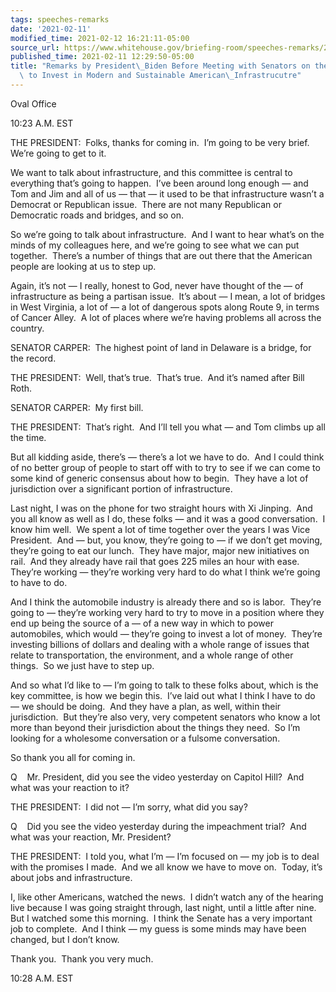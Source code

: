 ```yaml
---
tags: speeches-remarks
date: '2021-02-11'
modified_time: 2021-02-12 16:21:11-05:00
source_url: https://www.whitehouse.gov/briefing-room/speeches-remarks/2021/02/11/remarks-by-president-biden-before-meeting-with-senators-on-the-critical-need-to-invest-in-modern-and-sustainable-american-infrastrucutre/
published_time: 2021-02-11 12:29:50-05:00
title: "Remarks by President\_Biden Before Meeting with Senators on the Critical Need\
  \ to Invest in Modern and Sustainable American\_Infrastrucutre"
---
```

 
Oval Office

10:23 A.M. EST

THE PRESIDENT:  Folks, thanks for coming in.  I’m going to be very
brief.  We’re going to get to it. 

We want to talk about infrastructure, and this committee is central to
everything that’s going to happen.  I’ve been around long enough — and
Tom and Jim and all of us — that — it used to be that infrastructure
wasn’t a Democrat or Republican issue.  There are not many Republican or
Democratic roads and bridges, and so on.

So we’re going to talk about infrastructure.  And I want to hear what’s
on the minds of my colleagues here, and we’re going to see what we can
put together.  There’s a number of things that are out there that the
American people are looking at us to step up.

Again, it’s not — I really, honest to God, never have thought of the —
of infrastructure as being a partisan issue.  It’s about — I mean, a lot
of bridges in West Virginia, a lot of — a lot of dangerous spots along
Route 9, in terms of Cancer Alley.  A lot of places where we’re having
problems all across the country.

SENATOR CARPER:  The highest point of land in Delaware is a bridge, for
the record.

THE PRESIDENT:  Well, that’s true.  That’s true.  And it’s named after
Bill Roth.

SENATOR CARPER:  My first bill.

THE PRESIDENT:  That’s right.  And I’ll tell you what — and Tom climbs
up all the time.

But all kidding aside, there’s — there’s a lot we have to do.  And I
could think of no better group of people to start off with to try to see
if we can come to some kind of generic consensus about how to begin. 
They have a lot of jurisdiction over a significant portion of
infrastructure. 

Last night, I was on the phone for two straight hours with Xi Jinping. 
And you all know as well as I do, these folks — and it was a good
conversation.  I know him well.  We spent a lot of time together over
the years I was Vice President.  And — but, you know, they’re going to —
if we don’t get moving, they’re going to eat our lunch.  They have
major, major new initiatives on rail.  And they already have rail that
goes 225 miles an hour with ease.  They’re working — they’re working
very hard to do what I think we’re going to have to do. 

And I think the automobile industry is already there and so is labor. 
They’re going to — they’re working very hard to try to move in a
position where they end up being the source of a — of a new way in which
to power automobiles, which would — they’re going to invest a lot of
money.  They’re investing billions of dollars and dealing with a whole
range of issues that relate to transportation, the environment, and a
whole range of other things.  So we just have to step up. 

And so what I’d like to — I’m going to talk to these folks about, which
is the key committee, is how we begin this.  I’ve laid out what I think
I have to do — we should be doing.  And they have a plan, as well,
within their jurisdiction.  But they’re also very, very competent
senators who know a lot more than beyond their jurisdiction about the
things they need.  So I’m looking for a wholesome conversation or a
fulsome conversation.

So thank you all for coming in. 

Q    Mr. President, did you see the video yesterday on Capitol Hill? 
And what was your reaction to it? 

THE PRESIDENT:  I did not — I’m sorry, what did you say?

Q    Did you see the video yesterday during the impeachment trial?  And
what was your reaction, Mr. President?

THE PRESIDENT:  I told you, what I’m — I’m focused on — my job is to
deal with the promises I made.  And we all know we have to move on. 
Today, it’s about jobs and infrastructure. 

I, like other Americans, watched the news.  I didn’t watch any of the
hearing live because I was going straight through, last night, until a
little after nine.  But I watched some this morning.  I think the Senate
has a very important job to complete.  And I think — my guess is some
minds may have been changed, but I don’t know. 

Thank you.  Thank you very much. 

10:28 A.M. EST
